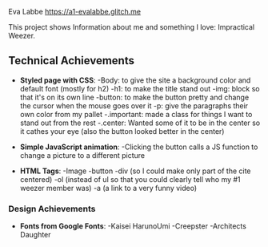 Eva Labbe
https://a1-evalabbe.glitch.me

This project shows Information about me and something I love: Impractical Weezer.

## Technical Achievements
- **Styled page with CSS**: 
    -Body: to give the site a background color and default font (mostly for h2)
    -h1: to make the title stand out 
    -img: block so that it's on its own line
    -button: to make the button pretty and change the cursor when the mouse goes over it
    -p: give the paragraphs their own color from my pallet
    -.important: made a class for things I want to stand out from the rest
    -.center: Wanted some of it to be in the center so it cathes your eye (also the button looked better in the center)

- **Simple JavaScript animation**:
    -Clicking the button calls a JS function to change a picture to a different picture

- **HTML Tags**:
    -Image
    -button
    -div (so I could make only part of the cite centered)
    -ol (instead of ul so that you could clearly tell who my #1 weezer member was)
    -a (a link to a very funny video)


### Design Achievements
- **Fonts from Google Fonts**: 
    -Kaisei HarunoUmi
    -Creepster
    -Architects Daughter
